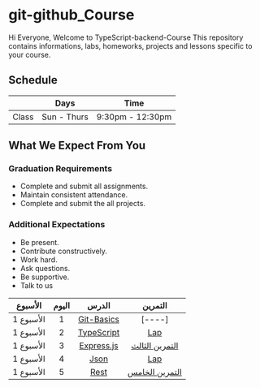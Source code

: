 # git-github_Course
Hi Everyone, Welcome to TypeScript-backend-Course This repository contains informations, labs, homeworks, projects and lessons specific to your course.

## Schedule
|  | Days | Time |
| --- | ------------- | ------------- |
| Class | Sun - Thurs  | 9:30pm - 12:30pm  |


## What We Expect From You
### Graduation Requirements
* Complete and submit all assignments.
* Maintain consistent attendance.
* Complete and submit the all projects.
### Additional Expectations
* Be present.
* Contribute constructively.
* Work hard.
* Ask questions.
* Be supportive.
* Talk to us


| الأسبوع| اليوم | الدرس |التمرين |
|:-----:|:---:|:------:|:------:|
| الأسبوع 1| 1   |[Git-Basics](https://github.com/AliIbrahim5/Git-Basics)|[----]|
| الأسبوع 1| 2   |[TypeScript](https://github.com/Tuwaiq-Academy-Training/TypeScript)|[Lap](Lap)|
| الأسبوع 1| 3   |[ Express.js ](https://github.com/Tuwaiq-Academy-Training/express.js/blob/main/README.md)| [التمرين الثالث](https://2u.pw/waW4lE)|
| الأسبوع 1| 4   |[ Json ](https://github.com/Tuwaiq-Academy-Training/json-javaScript/blob/main/README.md)| [Lap](Lap)|
| الأسبوع 1| 5   |[ Rest ](https://github.com/Tuwaiq-Academy-Training/REST-API/blob/main/README.md)| [التمرين الخامس](https://2u.pw/rauAtY)|


